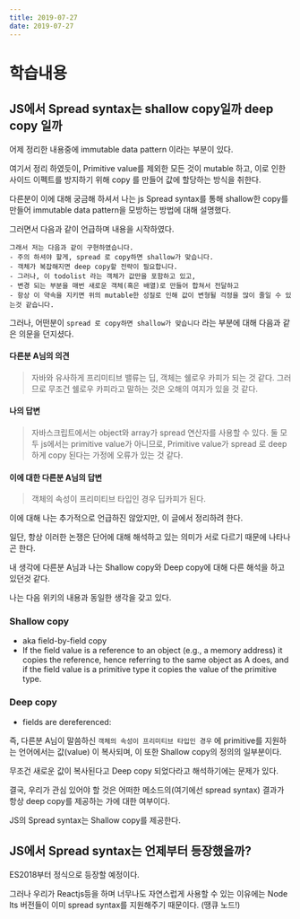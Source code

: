 ```yaml
---
title: 2019-07-27
date: 2019-07-27
---
```

# 학습내용

## JS에서 Spread syntax는 shallow copy일까 deep copy 일까

어제 정리한 내용중에 immutable data pattern 이라는 부분이 있다. 

여기서 정리 하였듯이, Primitive value를 제외한 모든 것이 mutable 하고, 이로 인한 사이드 이펙트를 방지하기 위해  copy 를 만들어 값에 할당하는 방식을 취한다. 

다른분이 이에 대해 궁금해 하셔서 나는 js Spread syntax를 통해 shallow한 copy를 만들어 immutable data pattern을 모방하는 방법에 대해 설명했다. 

그러면서 다음과 같이 언급하며 내용을 시작하였다. 

    그래서 저는 다음과 같이 구현하였습니다.
    - 주의 하셔야 할게, spread 로 copy하면 shallow가 맞습니다.
    - 객체가 복잡해지면 deep copy할 전략이 필요합니다.
    - 그러나, 이 todolist 라는 객체가 값만을 포함하고 있고,
    - 변경 되는 부분을 매번 새로운 객체(혹은 배열)로 만들어 합쳐서 전달하고
    - 항상 이 약속을 지키면 위의 mutable한 성질로 인해 값이 변형될 걱정을 많이 줄일 수 있는것 같습니다.

그러나, 어떤분이 `spread 로 copy하면 shallow가 맞습니다` 라는 부분에 대해 다음과 같은 의문을 던지셨다. 

#### 다른분 A님의 의견

> 자바와 유사하게 프리미티브 밸류는 딥, 객체는 쉘로우 카피가 되는 것 같다. 그러므로 무조건 쉘로우 카피라고 말하는 것은 오해의 여지가 있을 것 같다. 

#### 나의 답변

> 자바스크립트에서는 object와 array가 spread 연산자를 사용할 수 있다. 둘 모두 js에서는 primitive value가 아니므로, Primitive value가 spread 로 deep 하게 copy 된다는 가정에 오류가 있는 것 같다.

#### 이에 대한 다른분 A님의 답변

> 객체의 속성이 프리미티브 타입인 경우 딥카피가 된다.

이에 대해 나는 추가적으로 언급하진 않았지만, 이 글에서 정리하려 한다. 

일단, 항상 이러한 논쟁은 단어에 대해 해석하고 있는 의미가 서로 다르기 때문에 나타나곤 한다. 

내 생각에 다른분 A님과 나는 Shallow copy와 Deep copy에 대해 다른 해석을 하고 있던것 같다. 

나는 다음 위키의 내용과 동일한 생각을 갖고 있다. 

### Shallow copy

- aka field-by-field copy
- If the field value is a reference to an object (e.g., a memory address) it copies the reference, hence referring to the same object as A does, and if the field value is a primitive type it copies the value of the primitive type.

### Deep copy

- fields are dereferenced:

즉, 다른분 A님이 말씀하신 `객체의 속성이 프리미티브 타입인 경우` 에 primitive를 지원하는 언어에서는 값(value) 이 복사되며, 이 또한 Shallow copy의 정의의 일부분이다. 

무조건 새로운 값이 복사된다고 Deep copy 되었다라고 해석하기에는 문제가 있다. 

결국, 우리가 관심 있어야 할 것은 어떠한 메소드의(여기에선 spread syntax) 결과가 항상 deep copy를 제공하는 가에 대한 여부이다. 

JS의 Spread syntax는 Shallow copy를 제공한다. 

## JS에서 Spread syntax는 언제부터 등장했을까?

ES2018부터 정식으로 등장할 예정이다. 

그러나 우리가 Reactjs등을 하며 너무나도 자연스럽게 사용할 수 있는 이유에는 Node lts 버전들이 이미 spread syntax를 지원해주기 때문이다. (땡큐 노드!)
